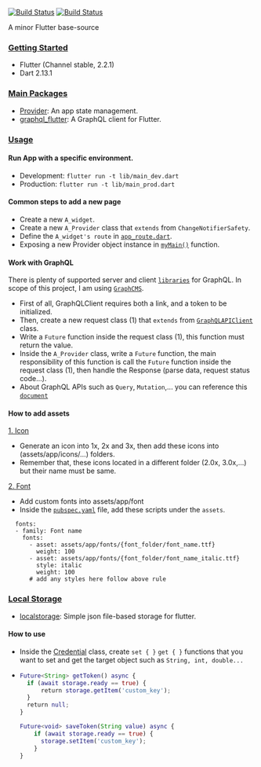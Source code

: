 [![Build Status](https://github.com/dart-lang/usage/workflows/Dart/badge.svg)](https://github.com/dart-lang/usage/actions)
[![Build Status](https://app.bitrise.io/app/38259925b6bfe2bd/status.svg?token=7Q0InN8BEzmzxC0GPoddUg&branch=master)](https://app.bitrise.io/app/38259925b6bfe2bd)

A minor Flutter base-source

### [Getting Started](#gettingstarted)

* Flutter (Channel stable, 2.2.1)
* Dart 2.13.1

### [Main Packages](#packages)
*  [Provider](https://pub.dev/packages/provider): An app state management.
*  [graphql_flutter](https://pub.dev/packages/graphql_flutter): A GraphQL client for Flutter.

### [Usage](usage)

#### Run App with a specific environment.
* Development: `flutter run -t lib/main_dev.dart`
* Production: `flutter run -t lib/main_prod.dart`

#### Common steps to add a new page
* Create a new `A_widget`.
* Create a new `A_Provider` class that `extends` from `ChangeNotifierSafety`.
* Define the `A_widget's route` in [`app_route.dart`](https://github.com/dubydu/fluttour/blob/master/lib/app_define/app_route.dart).
* Exposing a new Provider object instance in [`myMain()`](https://github.com/dubydu/fluttour/blob/master/lib/my_app.dart) function.

#### Work with GraphQL
There is plenty of supported server and client [`libraries`](https://graphql.org/code/#services) for GraphQL. In scope of this project, I am using [`GraphCMS`](https://graphcms.com/).
* First of all, GraphQLClient requires both a link, and a token to be initialized.
* Then, create a new request class (1) that `extends` from [`GraphQLAPIClient`](https://github.com/dubydu/fluttour/blob/master/lib/data/api/api_client.dart) class.
* Write a `Future` function inside the request class (1), this function must return the value.
* Inside the `A_Provider` class, write a `Future` function, the main responsibility of this function is call the `Future` function inside the request class (1), then handle the Response (parse data, request status code...).
* About GraphQL APIs such as `Query`, `Mutation`,... you can reference this [`document`](https://graphcms.com/docs/content-api/queries)

#### How to add assets

[1. Icon](https://github.com/dubydu/fluttour/tree/master/assets/app/icons)

* Generate an icon into 1x, 2x and 3x, then add these icons into (assets/app/icons/…) folders.
* Remember that, these icons located in a different folder (2.0x, 3.0x,...) but their name must be same.

[2. Font]()

* Add custom fonts into assets/app/font
* Inside the [`pubspec.yaml`](https://github.com/dubydu/fluttour/blob/develop/flutter_2.0.x/pubspec.yaml) file, add these scripts under the `assets`. 
```
  fonts:
  - family: Font name
    fonts: 
      - asset: assets/app/fonts/{font_folder/font_name.ttf}
        weight: 100
      - asset: assets/app/fonts/{font_folder/font_name_italic.ttf}
        style: italic
        weight: 100
      # add any styles here follow above rule
```

### [Local Storage](usage)
*  [localstorage](https://pub.dev/packages/localstorage): Simple json file-based storage for flutter.
#### How to use
* Inside the [Credential](https://github.com/dubydu/fluttour/blob/master/lib/app_define/app_credential.dart) class, create `set { }` `get { }` functions that you want to set and get the target object such as `String, int, double...`
* ```e.g
  Future<String> getToken() async {
    if (await storage.ready == true) {
        return storage.getItem('custom_key');
    }
    return null;
  }

  Future<void> saveToken(String value) async {
      if (await storage.ready == true) {
        storage.setItem('custom_key');
      }
  }